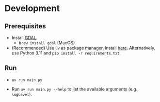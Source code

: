 # Development

## Prerequisites
- Install [GDAL](https://gdal.org/en/latest/download.html).
  - `brew install gdal` (MacOS)
- (Recommended) Use `uv` as package manager, install [here](https://docs.astral.sh/uv/#installation). Alternatively, use Python 3.11 and `pip install -r requirements.txt`.

## Run
- `uv run main.py`

- Run `uv run main.py --help` to list the available arguments (e.g., `logLevel`).
